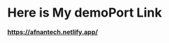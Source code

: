 # Here is My demoPort Link

<a href="#" target="_blank"> <b> https://afnantech.netlify.app/ </b><a/>
